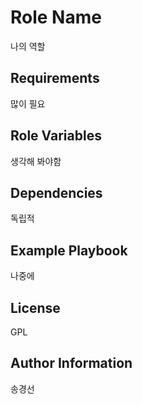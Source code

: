 Role Name
=========

나의 역할

Requirements
------------

많이 필요

Role Variables
--------------

생각해 봐야함

Dependencies
------------

독립적

Example Playbook
----------------

나중에

License
-------

GPL

Author Information
------------------

송경선
